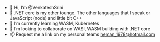 - 👋 Hi, I’m @VenkateshSrini
- 👀 .NET core is my other tounge. The other languages that I speak or JavaScript (node) and little bit C++
- 🌱 I’m currently learning WASM, Kubernetes 
- 💞️ I’m looking to collaborate on WASI, WASM building with .NET core
- 📫 Request me a link on my personal teams heman_1978@hotmail.com

<!---
VenkateshSrini/VenkateshSrini is a ✨ special ✨ repository because its `README.md` (this file) appears on your GitHub profile.
You can click the Preview link to take a look at your changes.
--->

